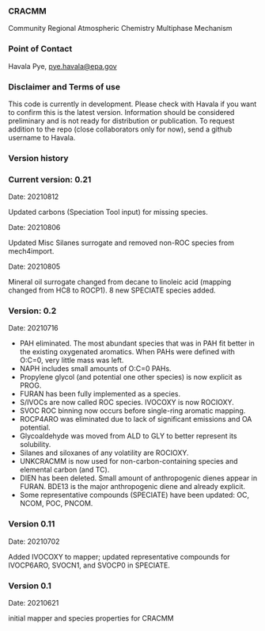 ### CRACMM
Community Regional Atmospheric Chemistry Multiphase Mechanism

### Point of Contact
Havala Pye, pye.havala@epa.gov

### Disclaimer and Terms of use
This code is currently in development. Please check with Havala if you want to confirm this is the latest version. Information should be considered preliminary and is not ready for distribution or publication. To request addition to the repo (close collaborators only for now), send a github username to Havala.

### Version history

### Current version: 0.21
Date: 20210812

Updated carbons (Speciation Tool input) for missing species.

Date: 20210806

Updated Misc Silanes surrogate and removed non-ROC species from mech4import.

Date: 20210805

Mineral oil surrogate changed from decane to linoleic acid (mapping changed from HC8 to ROCP1). 8 new SPECIATE species added.


### Version: 0.2
Date: 20210716

* PAH eliminated. The most abundant species that was in PAH fit better in the existing oxygenated aromatics. When PAHs were defined with O:C=0, very little mass was left. 
* NAPH includes small amounts of O:C=0 PAHs.
* Propylene glycol (and potential one other species) is now explicit as PROG.
* FURAN has been fully implemented as a species.
* S/IVOCs are now called ROC species. IVOCOXY is now ROCIOXY.
* SVOC ROC binning now occurs before single-ring aromatic mapping.
* ROCP4ARO was eliminated due to lack of significant emissions and OA potential.
* Glycoaldehyde was moved from ALD to GLY to better represent its solubility.
* Silanes and siloxanes of any volatility are ROCIOXY.
* UNKCRACMM is now used for non-carbon-containing species and elemental carbon (and TC).
* DIEN has been deleted. Small amount of anthropogenic dienes appear in FURAN. BDE13 is the major anthropogenic diene and already explicit.
* Some representative compounds (SPECIATE) have been updated: OC, NCOM, POC, PNCOM.


### Version 0.11
Date: 20210702

Added IVOCOXY to mapper; updated representative compounds for IVOCP6ARO, SVOCN1, and SVOCP0 in SPECIATE.

### Version 0.1 
Date: 20210621

initial mapper and species properties for CRACMM
